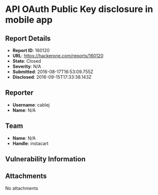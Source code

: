 # API OAuth Public Key disclosure in mobile app

## Report Details
- **Report ID**: 160120
- **URL**: https://hackerone.com/reports/160120
- **State**: Closed
- **Severity**: N/A
- **Submitted**: 2016-08-17T16:53:09.755Z
- **Disclosed**: 2016-09-15T17:33:38.143Z

## Reporter
- **Username**: cablej
- **Name**: N/A

## Team
- **Name**: N/A
- **Handle**: instacart

## Vulnerability Information


## Attachments
No attachments
